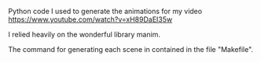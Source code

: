 Python code I used to generate the animations for my video 
https://www.youtube.com/watch?v=xH89DaEI35w

I relied heavily on the wonderful library manim.

The command for generating each scene in contained in the file "Makefile".

